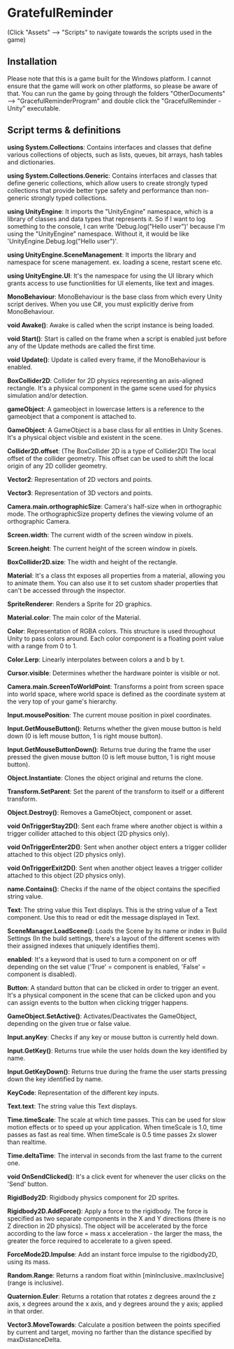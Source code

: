 # GratefulReminder

(Click "Assets" --> "Scripts" to navigate towards the scripts used in the game)

## Installation

Please note that this is a game built for the Windows platform. I cannot ensure that the game will work on other platforms, so please be aware of that.
You can run the game by going through the folders "OtherDocuments" --> "GracefulReminderProgram" and double click the "GracefulReminder - Unity" executable.

## Script terms & definitions

**using System.Collections**: Contains interfaces and classes that define various collections of objects, such as lists, queues, bit arrays, hash tables and dictionaries.

**using System.Collections.Generic**: Contains interfaces and classes that define generic collections, which allow users to create strongly typed collections that provide better type safety and performance than non-generic strongly typed collections.

**using UnityEngine**: It imports the "UnityEngine" namespace, which is a library of classes and data types that represents it. So if I want to log something to the console, I can write 'Debug.log("Hello user")' because I'm using the "UnityEngine" namespace. Without it, it would be like 'UnityEngine.Debug.log("Hello user")'.

**using UnityEngine.SceneManagement**: It imports the library and namespace for scene management. ex. loading a scene, restart scene etc.

**using UnityEngine.UI**: It's the namespace for using the UI library which grants access to use functionlities for UI elements, like text and images.

**MonoBehaviour**: MonoBehaviour is the base class from which every Unity script derives. When you use C#, you must explicitly derive from MonoBehaviour.

**void Awake()**: Awake is called when the script instance is being loaded.

**void Start()**: Start is called on the frame when a script is enabled just before any of the Update methods are called the first time.

**void Update()**: Update is called every frame, if the MonoBehaviour is enabled.

**BoxCollider2D**: Collider for 2D physics representing an axis-aligned rectangle. It's a physical component in the game scene used for physics simulation and/or detection.

**gameObject**: A gameobject in lowercase letters is a reference to the gameobject that a component is attached to.

**GameObject**: A GameObject is a base class for all entities in Unity Scenes. It's a physical object visible and existent in the scene.

**Collider2D.offset**: (The BoxCollider 2D is a type of Collider2D) The local offset of the collider geometry. This offset can be used to shift the local origin of any 2D collider geometry.

**Vector2**: Representation of 2D vectors and points.

**Vector3**: Representation of 3D vectors and points.

**Camera.main.orthographicSize**: Camera's half-size when in orthographic mode. The orthographicSize property defines the viewing volume of an orthographic Camera.

**Screen.width**: The current width of the screen window in pixels.

**Screen.height**: The current height of the screen window in pixels.

**BoxCollider2D.size**: The width and height of the rectangle.

**Material**: It's a class tht exposes all properties from a material, allowing you to animate them. You can also use it to set custom shader properties that can't be accessed through the inspector.

**SpriteRenderer**: Renders a Sprite for 2D graphics.

**Material.color**: The main color of the Material.

**Color**: Representation of RGBA colors. This structure is used throughout Unity to pass colors around. Each color component is a floating point value with a range from 0 to 1.

**Color.Lerp**: Linearly interpolates between colors a and b by t.

**Cursor.visible**: Determines whether the hardware pointer is visible or not.

**Camera.main.ScreenToWorldPoint**: Transforms a point from screen space into world space, where world space is defined as the coordinate system at the very top of your game's hierarchy.

**Input.mousePosition**: The current mouse position in pixel coordinates.

**Input.GetMouseButton()**: Returns whether the given mouse button is held down (0 is left mouse button, 1 is right mouse button).

**Input.GetMouseButtonDown()**: Returns true during the frame the user pressed the given mouse button (0 is left mouse button, 1 is right mouse button).

**Object.Instantiate**: Clones the object original and returns the clone.

**Transform.SetParent**: Set the parent of the transform to itself or a different transform.

**Object.Destroy()**: Removes a GameObject, component or asset.

**void OnTriggerStay2D()**: Sent each frame where another object is within a trigger collider attached to this object (2D physics only).

**void OnTriggerEnter2D()**: Sent when another object enters a trigger collider attached to this object (2D physics only).

**void OnTriggerExit2D()**: Sent when another object leaves a trigger collider attached to this object (2D physics only).

**name.Contains()**: Checks if the name of the object contains the specified string value.

**Text**: The string value this Text displays. This is the string value of a Text component. Use this to read or edit the message displayed in Text.

**SceneManager.LoadScene()**: Loads the Scene by its name or index in Build Settings (In the build settings, there's a layout of the different scenes with their assigned indexes that uniquely identifies them).

**enabled**: It's a keyword that is used to turn a component on or off depending on the set value ('True' = component is enabled, 'False' = component is disabled).

**Button**: A standard button that can be clicked in order to trigger an event. It's a physical component in the scene that can be clicked upon and you can assign events to the button when clicking trigger happens. 

**GameObject.SetActive()**: Activates/Deactivates the GameObject, depending on the given true or false value.

**Input.anyKey**: Checks if any key or mouse button is currently held down.

**Input.GetKey()**: Returns true while the user holds down the key identified by name.

**Input.GetKeyDown()**: Returns true during the frame the user starts pressing down the key identified by name.

**KeyCode**: Representation of the different key inputs.

**Text.text**: The string value this Text displays.

**Time.timeScale**: The scale at which time passes. This can be used for slow motion effects or to speed up your application. When timeScale is 1.0, time passes as fast as real time. When timeScale is 0.5 time passes 2x slower than realtime.

**Time.deltaTime**: The interval in seconds from the last frame to the current one.

**void OnSendClicked()**: It's a click event for whenever the user clicks on the 'Send' button.

**RigidBody2D**: Rigidbody physics component for 2D sprites.

**Rigidbody2D.AddForce()**: Apply a force to the rigidbody. The force is specified as two separate components in the X and Y directions (there is no Z direction in 2D physics). The object will be accelerated by the force according to the law force = mass x acceleration - the larger the mass, the greater the force required to accelerate to a given speed.

**ForceMode2D.Impulse**: Add an instant force impulse to the rigidbody2D, using its mass.

**Random.Range**: Returns a random float within [minInclusive..maxInclusive] (range is inclusive).

**Quaternion.Euler**: Returns a rotation that rotates z degrees around the z axis, x degrees around the x axis, and y degrees around the y axis; applied in that order.

**Vector3.MoveTowards**: Calculate a position between the points specified by current and target, moving no farther than the distance specified by maxDistanceDelta.
